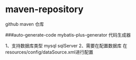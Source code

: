 # maven-repository
github maven 仓库

###auto-generate-code
mybatis-plus-generator 代码生成器

1、支持数据库类型 mysql sqlServer
2、需要在配置数据库 在resources/config/dataSource.xml进行配置

